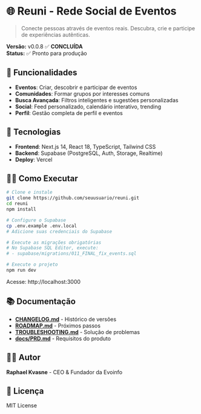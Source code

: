 # 🌐 Reuni - Rede Social de Eventos

> Conecte pessoas através de eventos reais. Descubra, crie e participe de experiências autênticas.

**Versão:** v0.0.8 ✅ **CONCLUÍDA**  
**Status:** ✅ Pronto para produção

## 🎯 Funcionalidades

- **Eventos**: Criar, descobrir e participar de eventos
- **Comunidades**: Formar grupos por interesses comuns  
- **Busca Avançada**: Filtros inteligentes e sugestões personalizadas
- **Social**: Feed personalizado, calendário interativo, trending
- **Perfil**: Gestão completa de perfil e eventos

## 🚀 Tecnologias

- **Frontend**: Next.js 14, React 18, TypeScript, Tailwind CSS
- **Backend**: Supabase (PostgreSQL, Auth, Storage, Realtime)
- **Deploy**: Vercel

## 🏃‍♂️ Como Executar

```bash
# Clone e instale
git clone https://github.com/seuusuario/reuni.git
cd reuni
npm install

# Configure o Supabase
cp .env.example .env.local
# Adicione suas credenciais do Supabase

# Execute as migrações obrigatórias
# No Supabase SQL Editor, execute:
# - supabase/migrations/011_FINAL_fix_events.sql

# Execute o projeto
npm run dev
```

Acesse: http://localhost:3000

## 📚 Documentação

- **[CHANGELOG.md](./CHANGELOG.md)** - Histórico de versões
- **[ROADMAP.md](./ROADMAP.md)** - Próximos passos
- **[TROUBLESHOOTING.md](./TROUBLESHOOTING.md)** - Solução de problemas
- **[docs/PRD.md](./docs/PRD.md)** - Requisitos do produto

## 👨‍💻 Autor

**Raphael Kvasne** - CEO & Fundador da Evoinfo

## 📄 Licença

MIT License
